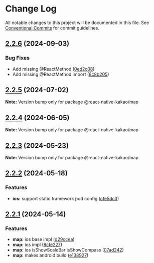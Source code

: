 # Change Log

All notable changes to this project will be documented in this file.
See [Conventional Commits](https://conventionalcommits.org) for commit guidelines.

## [2.2.6](https://github.com/mym0404/react-native-kakao/compare/v2.2.5...v2.2.6) (2024-09-03)

### Bug Fixes

* Add missing @ReactMethod ([0ed2c08](https://github.com/mym0404/react-native-kakao/commit/0ed2c0869e2c69bc1c2ba417bf46a741f0aa81e4))
* Add missing @ReactMethod import ([8c8b205](https://github.com/mym0404/react-native-kakao/commit/8c8b205947de57e20a9e2b9a7db29198bd381405))

## [2.2.5](https://github.com/mym0404/react-native-kakao/compare/v2.2.4...v2.2.5) (2024-07-02)

**Note:** Version bump only for package @react-native-kakao/map

## [2.2.4](https://github.com/mym0404/react-native-kakao/compare/v2.2.3...v2.2.4) (2024-06-05)

**Note:** Version bump only for package @react-native-kakao/map

## [2.2.3](https://github.com/mym0404/react-native-kakao/compare/v2.2.2...v2.2.3) (2024-05-23)

**Note:** Version bump only for package @react-native-kakao/map

## [2.2.2](https://github.com/mym0404/react-native-kakao/compare/v2.2.1...v2.2.2) (2024-05-18)

### Features

* **ios:** support static framework pod config ([cfe5dc3](https://github.com/mym0404/react-native-kakao/commit/cfe5dc35ac0addf09ae945b419d97077dafdedfd))

## [2.2.1](https://github.com/mym0404/react-native-kakao/compare/v2.2.0...v2.2.1) (2024-05-14)

### Features

* **map:** ios base impl ([d29ccea](https://github.com/mym0404/react-native-kakao/commit/d29ccead8ea34067da9c48e169e9472a741f7f02))
* **map:** ios impl ([8cfe227](https://github.com/mym0404/react-native-kakao/commit/8cfe2276dd9a072517d60e9b3406b6b7a3f828a3))
* **map:** ios isShowScaleBar isShowCompass ([07ad242](https://github.com/mym0404/react-native-kakao/commit/07ad242664cab2fa61794ffc545705bd024a8adb))
* **map:** makes android build ([e138927](https://github.com/mym0404/react-native-kakao/commit/e1389271863010797769e03744de3c70ced22ec0))
